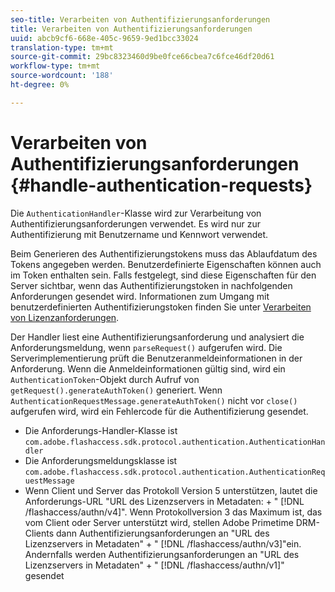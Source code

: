 ```yaml
---
seo-title: Verarbeiten von Authentifizierungsanforderungen
title: Verarbeiten von Authentifizierungsanforderungen
uuid: abcb9cf6-668e-405c-9659-9ed1bcc33024
translation-type: tm+mt
source-git-commit: 29bc8323460d9be0fce66cbea7c6fce46df20d61
workflow-type: tm+mt
source-wordcount: '188'
ht-degree: 0%

---
```



# Verarbeiten von Authentifizierungsanforderungen {#handle-authentication-requests}

Die `AuthenticationHandler`-Klasse wird zur Verarbeitung von Authentifizierungsanforderungen verwendet. Es wird nur zur Authentifizierung mit Benutzername und Kennwort verwendet.

Beim Generieren des Authentifizierungstokens muss das Ablaufdatum des Tokens angegeben werden. Benutzerdefinierte Eigenschaften können auch im Token enthalten sein. Falls festgelegt, sind diese Eigenschaften für den Server sichtbar, wenn das Authentifizierungstoken in nachfolgenden Anforderungen gesendet wird. Informationen zum Umgang mit benutzerdefinierten Authentifizierungstoken finden Sie unter [Verarbeiten von Lizenzanforderungen](../../protecting-content/implementing-the-license-server/handling-license-reqs/license-handling-classes.md).

Der Handler liest eine Authentifizierungsanforderung und analysiert die Anforderungsmeldung, wenn `parseRequest()` aufgerufen wird. Die Serverimplementierung prüft die Benutzeranmeldeinformationen in der Anforderung. Wenn die Anmeldeinformationen gültig sind, wird ein `AuthenticationToken`-Objekt durch Aufruf von `getRequest().generateAuthToken()` generiert. Wenn `AuthenticationRequestMessage.generateAuthToken()` nicht vor `close()` aufgerufen wird, wird ein Fehlercode für die Authentifizierung gesendet.

* Die Anforderungs-Handler-Klasse ist `com.adobe.flashaccess.sdk.protocol.authentication.AuthenticationHandler`
* Die Anforderungsmeldungsklasse ist `com.adobe.flashaccess.sdk.protocol.authentication.AuthenticationRequestMessage`
* Wenn Client und Server das Protokoll Version 5 unterstützen, lautet die Anforderungs-URL &quot;URL des Lizenzservers in Metadaten: + &quot; [!DNL /flashaccess/authn/v4]&quot;. Wenn Protokollversion 3 das Maximum ist, das vom Client oder Server unterstützt wird, stellen Adobe Primetime DRM-Clients dann Authentifizierungsanforderungen an &quot;URL des Lizenzservers in Metadaten&quot; + &quot; [!DNL /flashaccess/authn/v3]&quot;ein. Andernfalls werden Authentifizierungsanforderungen an &quot;URL des Lizenzservers in Metadaten&quot; + &quot; [!DNL /flashaccess/authn/v1]&quot; gesendet


